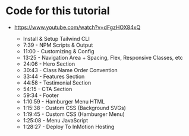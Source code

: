 # Code for this tutorial


- https://www.youtube.com/watch?v=dFgzHOX84xQ

    - Install & Setup Tailwind CLI
    - 7:39 - NPM Scripts & Output
    - 11:00 - Customizing & Config
    - 13:25 - Navigation Area + Spacing, Flex, Responsive Classes, etc
    - 24:06 - Hero Section
    - 30:43 - Class Name Order Convention
    - 33:44 - Features Section
    - 44:58 - Testimonial Section
    - 54:15 - CTA Section
    - 59:34 - Footer
    - 1:10:59 - Hamburger Menu HTML
    - 1:15:38 - Custom CSS (Background SVGs)
    - 1:19:45 - Custom CSS (Hamburger Menu)
    - 1:25:08 - Menu JavaScript
    - 1:28:27 - Deploy To InMotion Hosting